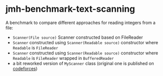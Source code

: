 # jmh-benchmark-text-scanning

A benchmark to compare different approaches for reading integers from a file:

- `Scanner(File source)` Scanner constructed based on FileReader
- `Scanner` constructed using `Scanner(Readable source)` constructor where `Readable` is `FileReader`
- `Scanner` constructed using `Scanner(Readable source)` constructor where `Readable` is `FileReader` wrapped in `BufferedReader`
- a bit reworked version of `MyScanner` class (original one is published on [codeforces](http://codeforces.com/blog/entry/7018))
